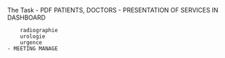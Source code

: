The Task
    - PDF PATIENTS, DOCTORS
    - PRESENTATION OF SERVICES IN DASHBOARD
        
        radiographie
        urologie
        urgence
    - MEETING MANAGE